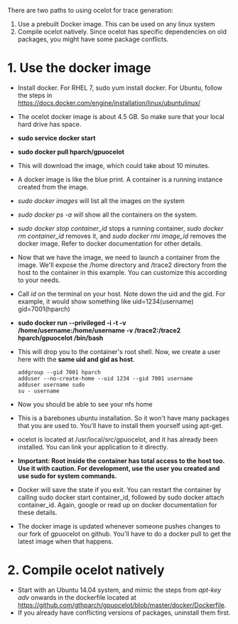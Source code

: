 There are two paths to using ocelot for trace generation:
 1. Use a prebuilt Docker image. This can be used on any linux system
 2. Compile ocelot natively. Since ocelot has specific dependencies on old packages, you might have some package conflicts. 

# 1. Use the docker image
- Install docker. For RHEL 7, sudo yum install docker. For Ubuntu, follow the steps in https://docs.docker.com/engine/installation/linux/ubuntulinux/
- The ocelot docker image is about 4.5 GB. So make sure that your local hard drive has space. 
- **sudo service docker start**
- **sudo docker pull hparch/gpuocelot** 
- This will download the image, which could take about 10 minutes.
- A docker image is like the blue print. A container is a running instance created from the image. 
- *sudo docker images* will list all the images on the system
- *sudo docker ps -a* will show all the containers on the system. 
- *sudo docker stop container_id* stops a running container, *sudo docker rm container_id* removes it, and *sudo docker rmi image_id* removes the docker image. Refer to docker documentation for other details. 
- Now that we have the image, we need to launch a container from the image. We'll expose the /home directory and /trace2 directory from the host to the container in this example. You can customize this according to your needs.
- Call *id* on the terminal on your host. Note down the uid and the gid. For example, it would show something like uid=1234(username) gid=7001(hparch)
- **sudo docker run --privileged -i -t -v /home/username:/home/username -v /trace2:/trace2 hparch/gpuocelot /bin/bash**
- This will drop you to the container's root shell. Now, we create a user here with the **same uid and gid as host**. 
  
    ```
    addgroup --gid 7001 hparch
    adduser --no-create-home --uid 1234 --gid 7001 username
    adduser username sudo
    su - username
    ```
- Now you should be able to see your nfs home
- This is a barebones ubuntu installation. So it won't have many packages that you are used to. You'll have to install them yourself using apt-get. 
- ocelot is located at /usr/local/src/gpuocelot, and it has already been installed. You can link your application to it directly.
- **Important: Root inside the container has total access to the host too. Use it with caution. For development, use the user you created and use sudo for system commands.** 
- Docker will save the state if you exit. You can restart the container by calling sudo docker start container_id, followed by sudo docker attach container_id. Again, google or read up on docker documentation for these details.  
- The docker image is updated whenever someone pushes changes to our fork of gpuocelot on github. You'll have to do a docker pull to get the latest image when that happens. 

# 2. Compile ocelot natively
- Start with an Ubuntu 14.04 system, and mimic the steps from *apt-key adv* onwards in the dockerfile located at https://github.com/gthparch/gpuocelot/blob/master/docker/Dockerfile.
- If you already have conflicting versions of packages, uninstall them first.


